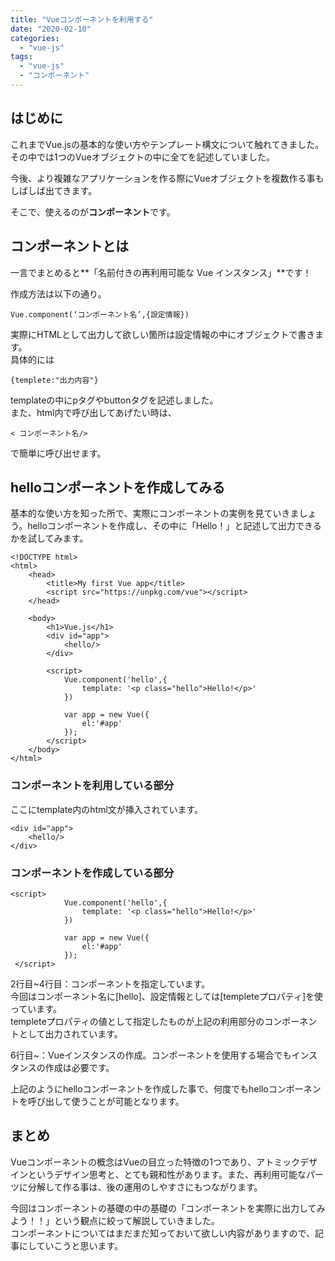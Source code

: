 ```yaml
---
title: "Vueコンポーネントを利用する"
date: "2020-02-10"
categories: 
  - "vue-js"
tags: 
  - "vue-js"
  - "コンポーネント"
---
```


## はじめに

これまでVue.jsの基本的な使い方やテンプレート構文について触れてきました。その中では1つのVueオブジェクトの中に全てを記述していました。

今後、より複雑なアプリケーションを作る際にVueオブジェクトを複数作る事もしばしば出てきます。

そこで、使えるのが**コンポーネント**です。

## コンポーネントとは

一言でまとめると**「名前付きの再利用可能な Vue インスタンス」**です！

作成方法は以下の通り。

```
Vue.component(‘コンポーネント名’,{設定情報})
```

実際にHTMLとして出力して欲しい箇所は設定情報の中にオブジェクトで書きます。  
具体的には

```
{templete:"出力内容"}
```

templateの中にpタグやbuttonタグを記述しました。  
また、html内で呼び出してあげたい時は、

```
< コンポーネント名/>
```

で簡単に呼び出せます。

## helloコンポーネントを作成してみる

基本的な使い方を知った所で、実際にコンポーネントの実例を見ていきましょう。helloコンポーネントを作成し、その中に「Hello！」と記述して出力できるかを試してみます。

```
<!DOCTYPE html>
<html>
    <head>
        <title>My first Vue app</title>
        <script src="https://unpkg.com/vue"></script>
    </head>
 
    <body>
        <h1>Vue.js</h1>
        <div id="app">
            <hello/>
        </div>
 
        <script>
            Vue.component('hello',{
                template: '<p class="hello">Hello!</p>'
            })
 
            var app = new Vue({
                el:'#app'
            });
        </script>
    </body>
</html>
```

### コンポーネントを利用している部分

ここにtemplate内のhtml文が挿入されています。

```
<div id="app">
    <hello/>
</div>
```

### コンポーネントを作成している部分

```
<script>
            Vue.component('hello',{
                template: '<p class="hello">Hello!</p>'
            })
 
            var app = new Vue({
                el:'#app'
            });
 </script>
```

2行目~4行目：コンポーネントを指定しています。  
今回はコンポーネント名に\[hello\]、設定情報としては\[templeteプロパティ\]を使っています。  
templeteプロパティの値として指定したものが上記の利用部分の<hello/>コンポーネントとして出力されています。

6行目~：Vueインスタンスの作成。コンポーネントを使用する場合でもインスタンスの作成は必要です。

上記のようにhelloコンポーネントを作成した事で、何度でもhelloコンポーネントを呼び出して使うことが可能となります。

## まとめ

Vueコンポーネントの概念はVueの目立った特徴の1つであり、アトミックデザインというデザイン思考と、とても親和性があります。また、再利用可能なパーツに分解して作る事は、後の運用のしやすさにもつながります。

今回はコンポーネントの基礎の中の基礎の「コンポーネントを実際に出力してみよう！！」という観点に絞って解説していきました。  
コンポーネントについてはまだまだ知っておいて欲しい内容がありますので、記事にしていこうと思います。
